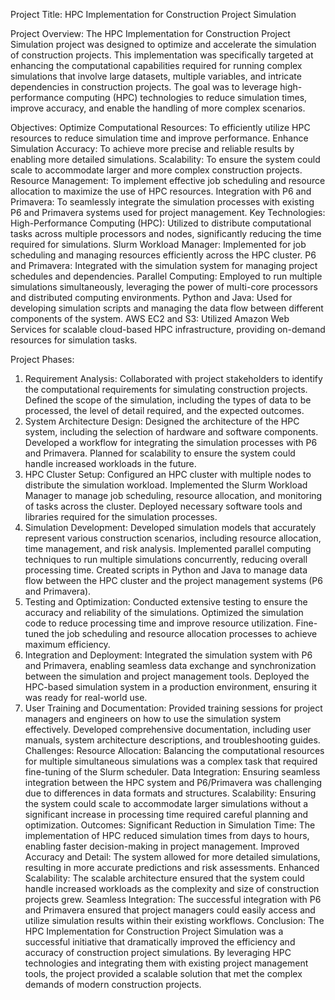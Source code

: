 Project Title: HPC Implementation for Construction Project Simulation

Project Overview:
The HPC Implementation for Construction Project Simulation project was designed to optimize and accelerate the simulation of construction projects.
This implementation was specifically targeted at enhancing the computational capabilities required for running complex simulations that involve large datasets, multiple variables, and intricate dependencies in construction projects.
The goal was to leverage high-performance computing (HPC) technologies to reduce simulation times, improve accuracy, and enable the handling of more complex scenarios.

Objectives:
Optimize Computational Resources: To efficiently utilize HPC resources to reduce simulation time and improve performance.
Enhance Simulation Accuracy: To achieve more precise and reliable results by enabling more detailed simulations.
Scalability: To ensure the system could scale to accommodate larger and more complex construction projects.
Resource Management: To implement effective job scheduling and resource allocation to maximize the use of HPC resources.
Integration with P6 and Primavera: To seamlessly integrate the simulation processes with existing P6 and Primavera systems used for project management.
Key Technologies:
High-Performance Computing (HPC): Utilized to distribute computational tasks across multiple processors and nodes, significantly reducing the time required for simulations.
Slurm Workload Manager: Implemented for job scheduling and managing resources efficiently across the HPC cluster.
P6 and Primavera: Integrated with the simulation system for managing project schedules and dependencies.
Parallel Computing: Employed to run multiple simulations simultaneously, leveraging the power of multi-core processors and distributed computing environments.
Python and Java: Used for developing simulation scripts and managing the data flow between different components of the system.
AWS EC2 and S3: Utilized Amazon Web Services for scalable cloud-based HPC infrastructure, providing on-demand resources for simulation tasks.

Project Phases:
1. Requirement Analysis:
Collaborated with project stakeholders to identify the computational requirements for simulating construction projects.
Defined the scope of the simulation, including the types of data to be processed, the level of detail required, and the expected outcomes.
2. System Architecture Design:
Designed the architecture of the HPC system, including the selection of hardware and software components.
Developed a workflow for integrating the simulation processes with P6 and Primavera.
Planned for scalability to ensure the system could handle increased workloads in the future.
3. HPC Cluster Setup:
Configured an HPC cluster with multiple nodes to distribute the simulation workload.
Implemented the Slurm Workload Manager to manage job scheduling, resource allocation, and monitoring of tasks across the cluster.
Deployed necessary software tools and libraries required for the simulation processes.
4. Simulation Development:
Developed simulation models that accurately represent various construction scenarios, including resource allocation, time management, and risk analysis.
Implemented parallel computing techniques to run multiple simulations concurrently, reducing overall processing time.
Created scripts in Python and Java to manage data flow between the HPC cluster and the project management systems (P6 and Primavera).
5. Testing and Optimization:
Conducted extensive testing to ensure the accuracy and reliability of the simulations.
Optimized the simulation code to reduce processing time and improve resource utilization.
Fine-tuned the job scheduling and resource allocation processes to achieve maximum efficiency.
6. Integration and Deployment:
Integrated the simulation system with P6 and Primavera, enabling seamless data exchange and synchronization between the simulation and project management tools.
Deployed the HPC-based simulation system in a production environment, ensuring it was ready for real-world use.
7. User Training and Documentation:
Provided training sessions for project managers and engineers on how to use the simulation system effectively.
Developed comprehensive documentation, including user manuals, system architecture descriptions, and troubleshooting guides.
Challenges:
Resource Allocation: Balancing the computational resources for multiple simultaneous simulations was a complex task that required fine-tuning of the Slurm scheduler.
Data Integration: Ensuring seamless integration between the HPC system and P6/Primavera was challenging due to differences in data formats and structures.
Scalability: Ensuring the system could scale to accommodate larger simulations without a significant increase in processing time required careful planning and optimization.
Outcomes:
Significant Reduction in Simulation Time: The implementation of HPC reduced simulation times from days to hours, enabling faster decision-making in project management.
Improved Accuracy and Detail: The system allowed for more detailed simulations, resulting in more accurate predictions and risk assessments.
Enhanced Scalability: The scalable architecture ensured that the system could handle increased workloads as the complexity and size of construction projects grew.
Seamless Integration: The successful integration with P6 and Primavera ensured that project managers could easily access and utilize simulation results within their existing workflows.
Conclusion:
The HPC Implementation for Construction Project Simulation was a successful initiative that dramatically improved the efficiency and accuracy of construction project simulations. By leveraging HPC technologies and integrating them with existing project management tools, the project provided a scalable solution that met the complex demands of modern construction projects.
